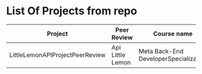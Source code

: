 # List Of Projects from repo

| Project                         | Peer Review      | Course name                           | Folder Name                     | Course Link                                                             |
|---------------------------------|------------------|---------------------------------------|---------------------------------|-------------------------------------------------------------------------|
| LittleLemonAPIProjectPeerReview | Api Little Lemon | Meta Back-End DeveloperSpecialization | LittleLemonAPIProjectPeerReview | https://www.coursera.org/learn/apis/peer/RHpt0/little-lemon-api-project | 
